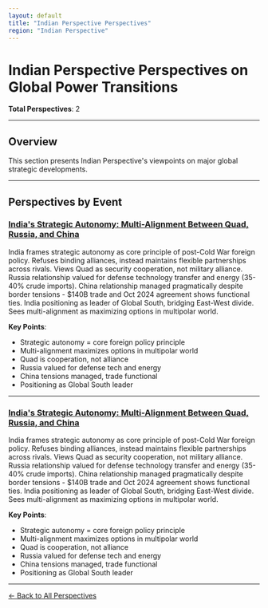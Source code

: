 ```yaml
---
layout: default
title: "Indian Perspective Perspectives"
region: "Indian Perspective"
---
```


# Indian Perspective Perspectives on Global Power Transitions

**Total Perspectives**: 2

---

## Overview

This section presents Indian Perspective's viewpoints on major global strategic developments.

---

## Perspectives by Event

### [India's Strategic Autonomy: Multi-Alignment Between Quad, Russia, and China](/events/indias-strategic-autonomy-multi-alignment-between-quad-russia-and-china)

India frames strategic autonomy as core principle of post-Cold War foreign policy. Refuses binding alliances, instead maintains flexible partnerships across rivals. Views Quad as security cooperation, not military alliance. Russia relationship valued for defense technology transfer and energy (35-40% crude imports). China relationship managed pragmatically despite border tensions - $140B trade and Oct 2024 agreement shows functional ties. India positioning as leader of Global South, bridging East-West divide. Sees multi-alignment as maximizing options in multipolar world.

**Key Points**:
- Strategic autonomy = core foreign policy principle
- Multi-alignment maximizes options in multipolar world
- Quad is cooperation, not alliance
- Russia valued for defense tech and energy
- China tensions managed, trade functional
- Positioning as Global South leader

---

### [India's Strategic Autonomy: Multi-Alignment Between Quad, Russia, and China](/events/indias-strategic-autonomy-multi-alignment-between-quad-russia-and-china)

India frames strategic autonomy as core principle of post-Cold War foreign policy. Refuses binding alliances, instead maintains flexible partnerships across rivals. Views Quad as security cooperation, not military alliance. Russia relationship valued for defense technology transfer and energy (35-40% crude imports). China relationship managed pragmatically despite border tensions - $140B trade and Oct 2024 agreement shows functional ties. India positioning as leader of Global South, bridging East-West divide. Sees multi-alignment as maximizing options in multipolar world.

**Key Points**:
- Strategic autonomy = core foreign policy principle
- Multi-alignment maximizes options in multipolar world
- Quad is cooperation, not alliance
- Russia valued for defense tech and energy
- China tensions managed, trade functional
- Positioning as Global South leader

---


[← Back to All Perspectives](/perspectives/)
